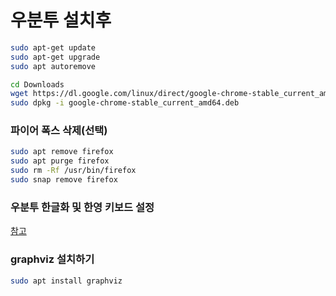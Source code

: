 # 우분투 설치후

```bash
sudo apt-get update
sudo apt-get upgrade
sudo apt autoremove

cd Downloads
wget https://dl.google.com/linux/direct/google-chrome-stable_current_amd64.deb
sudo dpkg -i google-chrome-stable_current_amd64.deb
```

### 파이어 폭스 삭제(선택)

```bash
sudo apt remove firefox 
sudo apt purge firefox 
sudo rm -Rf /usr/bin/firefox 
sudo snap remove firefox
```

### 우분투 한글화 및 한영 키보드 설정

[참고](https://staraube.tistory.com/105)

### graphviz 설치하기

```bash
sudo apt install graphviz
```
